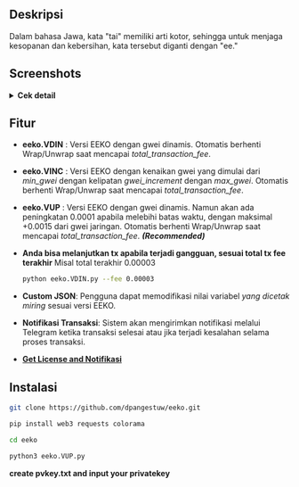 
## Deskripsi

Dalam bahasa Jawa, kata "tai" memiliki arti kotor, sehingga untuk menjaga kesopanan dan kebersihan, kata tersebut diganti dengan "ee."

## Screenshots
<details>
<summary><strong>Cek detail</strong></summary>

<img height="311" alt="VDIN" src="https://github.com/user-attachments/assets/2dfaca39-93f8-4eb1-a68c-28bd05da7c92">
<img height="311" alt="VINC" src="https://github.com/user-attachments/assets/5b447a88-2740-4d7d-939a-d6b9c1a46f0f">
<img height="311" alt="VUP" src="https://github.com/user-attachments/assets/b10c7e00-74e0-4db0-86f9-bae3868e635e">
<img height="415" alt="image" src="https://github.com/user-attachments/assets/8b81c702-8082-4ef1-aaf7-55aa80946e73">

</details>

## Fitur

- **eeko.VDIN** : Versi EEKO dengan gwei dinamis. Otomatis berhenti Wrap/Unwrap saat mencapai *total_transaction_fee*.

- **eeko.VINC** : Versi EEKO dengan kenaikan gwei yang dimulai dari *min_gwei* dengan kelipatan *gwei_increment* dengan *max_gwei*. Otomatis berhenti Wrap/Unwrap saat mencapai *total_transaction_fee*.

- **eeko.VUP** : Versi EEKO dengan gwei dinamis. Namun akan ada peningkatan 0.0001 apabila melebihi batas waktu, dengan maksimal +0.0015 dari gwei jaringan. Otomatis berhenti Wrap/Unwrap saat mencapai *total_transaction_fee*. ***(Recommended)***

- **Anda bisa melanjutkan tx apabila terjadi gangguan, sesuai total tx fee terakhir** Misal total terakhir 0.00003
  ```bash
  python eeko.VDIN.py --fee 0.00003
  ```

- **Custom JSON**: Pengguna dapat memodifikasi nilai variabel *yang dicetak miring* sesuai versi EEKO. 
  
- **Notifikasi Transaksi**: Sistem akan mengirimkan notifikasi melalui Telegram ketika transaksi selesai atau jika terjadi kesalahan selama proses transaksi.

- [**Get License and Notifikasi**](https://t.me/Laporan_Sayang_bot)


## Instalasi

   ```bash
   git clone https://github.com/dpangestuw/eeko.git
   ```
   ```bash
   pip install web3 requests colorama
   ```
   ```bash
   cd eeko
   ```
   ```bash
   python3 eeko.VUP.py
   ```
**create pvkey.txt and input your privatekey**

